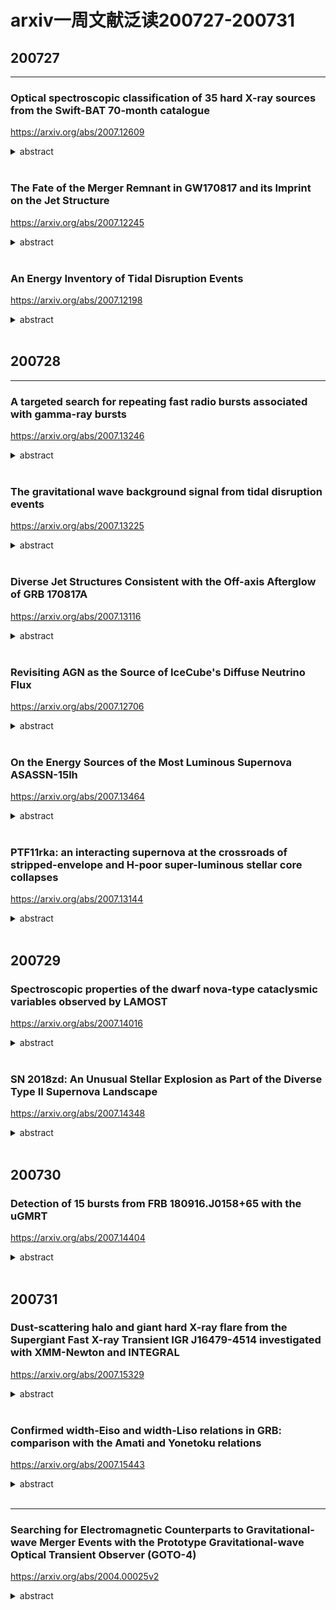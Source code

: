 # arxiv一周文献泛读200727-200731

## 200727

---

### Optical spectroscopic classification of 35 hard X-ray sources from the Swift-BAT 70-month catalogue

https://arxiv.org/abs/2007.12609

<details>
<summary>abstract</summary>

Authors: E. J. Marchesini, N. Masetti, E. Palazzi, et al.
Comments: Last draft version before referee's approval. Closest to the final published article

The nature of a substantial percentage (about one fifth) of hard X-ray sources discovered with the BAT instrument onboard the Neil Gehrels Swift Observatory (hereafter Swift) is unknown because of the lack of an identified longer-wavelength counterpart. Without such follow-up, an X-ray catalogue is of limited astrophysical value: we therefore embarked, since 2009, on a long-term project to uncover the optical properties of sources identified by Swift by using a large suite of ground-based telescopes and instruments. 

In this work, we continue our programme of characterization of unidentified or poorly studied hard X-ray sources by presenting the results of an optical spectroscopic campaign aimed at pinpointing and classifying the optical counterparts of 35 hard X-ray sources taken from the 70-month BAT catalogue. This sample was selected out of the available information about the chosenobjects: either they are completely unidentified sources,or their association with a longer-wavelength counterpart is still ambiguous. 

With the use of optical spectra taken at six different telescopes we were able to identify the main spectral characteristics (continuum type, redshift, and emission or absorption lines) of the observed objects, and determined their nature. 

We identify and characterize a total of 41 optical candidate counterparts corresponding to 35 hard X-ray sources given that, because of positional uncertainties, multiple lower energy counterparts can sometimes be associated with higher energy detections. We discuss which ones are the actual (or at least most likely) counterparts based on our observational results.

In particular, 31 sources in our sample are active galactic nuclei: 16 are classified as Type 1 (with broad and narrow emission lines) and 13 are classified as Type 2 (with narrow emission lines only); two more are BL Lac-type objects. We also identify one LINER, one starburst, and 3 elliptical galaxies. The remaining 5 objects are galactic sources: we identify 4 of them as cataclysmic variables, whereas one is a low mass X-ray binary.

- 本文使用一批地面望远镜设备，尝试对Swift/BAT 70个月的目录中的35个未经良好证认的硬X射线源进行候选体证认，并从可见光光谱分析角度进行分类。
- 文章为这35个源找出了41个光学候选体，其中：
  - 31个候选体是活动星系核，其中16个为1型（兼有宽线和窄线），13个为2型（仅有窄线），另外2个为蝎虎座BL型天体（BL Lacertae objects）。
  - 1个LINER（Low ionization Nuclear Emission Region，低电离星系核发射区域），1个星暴星系，3个椭圆星系。
  - 剩下5个是系内目标，其中4个是激变变星（cataclysmic variables，一个白矮星加一个被吸积的伴星组成的双星系统），另1个是低质量X射线双星。

![tab2a](./2007.12609_tab2a.png)

![tab2b](./2007.12609_tab2b.png)

</details>

<br />

### The Fate of the Merger Remnant in GW170817 and its Imprint on the Jet Structure

https://arxiv.org/abs/2007.12245

<details>
<summary>abstract</summary>

Authos: Ariadna Murguia-Berthier, Enrico Ramirez-Ruiz, Fabio De Colle, Agnieszka Janiuk, Stephan Rosswog, William H. Lee
Comments: 5 figures, 7 pages, submitted to ApJL

The first neutron star binary merger detected in gravitational waves, GW170817 and the subsequent detection of its emission across the electromagnetic spectrum showed that these systems are viable progenitors of short γ-ray bursts (sGRB). The afterglow signal of GW170817 has been found to be consistent with a structured GRB jet seen off-axis, requiring significant amounts of relativistic material at large angles. This trait can be attributed to the interaction of the relativistic jet with the external wind medium. <font color=red>Here we perform numerical simulations of relativistic jets interacting with realistic wind environments in order to explore how the properties of the wind and central engine affect the structure of successful jets.</font> We find that the angular energy distribution of the jet depends primarily on the ratio between the lifetime of the jet and the time it takes the merger remnant to collapse. We make use of these simulations to constrain the time it took for the merger remnant in GW170817 to collapse into a black hole based on the angular structure of the jet as inferred from afterglow observations. We conclude that the lifetime of the merger remnant in GW170817 was ≈0.8−0.9s, which, after collapse, triggered the formation of the jet. 

- GW170817成协的短暴的余辉反映了其喷流具有结构性，这可能是相对论喷流与外部星风介质相互作用的结果。
- 本文对这种相互作用进行了数值模拟，探究星风的性质和中心引擎对成功喷流的结构会产生怎样的影响。结果发现喷流的能量角分布主要决定于喷流的存在时间与并合残骸塌缩时间的比值。
- 利用以上结果，跟据观测得到的喷流能量角分布，即可得出GW170817中的并合残骸的存活时间（塌缩至黑洞所经历的时间）为0.8-0.9秒。

![fig1](./2007.12245_fig1.png)

![fig2](./2007.12245_fig2.png)

![fig3](./2007.12245_fig3.png)

</details>

<br />

### An Energy Inventory of Tidal Disruption Events

https://arxiv.org/abs/2007.12198

<details>
<summary>abstract</summary>

Authors: Brenna Mockler, Enrico Ramirez-Ruiz
Comments: submitted to ApJL. 13 pages, 4 figures, 1 table

Tidal disruption events (TDEs) offer a unique opportunity to study a single super-massive black hole (SMBH) under feeding conditions that change over timescales of days or months. However, the primary mechanism for generating luminosity during the flares remains debated. Despite the increasing number of observed TDEs, it is unclear whether most of the energy in the initial flare comes from accretion near the gravitational radius or from circularizing debris at larger distances from the SMBH. The energy dissipation efficiency increases with decreasing radii, therefore by measuring the total energy emitted and estimating the efficiency we can derive clues about the nature of the emission mechanism. <font color=red>Here we calculate the integrated energy, emission timescales, and average efficiencies for the TDEs using the Modular Open Source Fitter for Transients (MOSFiT).</font> Our calculations of the total energy generally yield higher values than previous estimates. This is predominantly because, if the luminosity follows the mass fallback rate, TDEs release a significant fraction of their energy long after their light curve peaks. We use MOSFiT to calculate the conversion efficiency from mass to radiated energy, and find that for many of the events it is similar to efficiencies inferred for active galactic nuclei. There are, however, large systematic uncertainties in the measured efficiency due to model degeneracies between the efficiency and the mass of the disrupted star, and these must be reduced before we can definitively resolve the emission mechanism of individual TDEs. 

- 目前我们还不清楚TDE的耀发中的主要辐射机制，不清楚在最初耀发中的能量的主要来源（来自引力半径附近的吸积区域或远一些的环绕碎片circularizing debris）。在TDE吸积区域中，半径越小，能量耗散效率（energy dissipation efficiency）越高，所以测量TDE辐射的总能量并估算其（辐射）效率可以给我们提供有关辐射机制的线索。

- 本文使用MOSFiT来计算TDE事件的总能量（integrated energy），辐射时标和平均辐射效率。
- 本文计算给出的能量要普遍高于以往的估计，主要原因在于，如果TDE光度是随质量回落率（mass fallback rate）变化，则在光变曲线的峰值过后，TDE仍会继续辐射大量能量。
- 计算给出的多数TDE事件的能量转换效率与活动星系核的效率类似。不过文章指出效率的测量存在较大的系统误差（由于模型存在辐射效率和被瓦解的星体质量间的简并），有必要减少这样的简并才能够更准确地解决单个事件的能量机制问题。

![tab1](./2007.12198_tab1.png)

![tab1note](./2007.12198_tab1note.png)

![fig4](./2007.12198_fig4.png)

![fig4note](./2007.12198_fig4note.png)

![fig1](./2007.12198_fig1.png)

</details>

<br />

## 200728

---

### A targeted search for repeating fast radio bursts associated with gamma-ray bursts

https://arxiv.org/abs/2007.13246

<details>
<summary>abstract</summary>

Authors: Nipuni T. Palliyaguru, Devansh Agarwal, Golnoosh Golpayegani et al.
Comments: 7 pages, 4 figures, submitted to MNRAS

The origin of fast radio bursts (FRBs) still remains a mystery, even with the increased number of discoveries in the last three years. Growing evidence suggests that some FRBs may originate from magnetars. Large, single-dish telescopes such as Arecibo Observatory (AO) and Green Bank Telescope (GBT) have the sensitivity to detect FRB~121102-like bursts at gigaparsec distances. Here we present searches using AO and GBT that aimed to find potential radio bursts at 11 sites of past γ--ray bursts that show evidence for the birth of a magnetar. We also performed a search towards GW170817, which has a merger remnant whose nature remains uncertain. We place 10σ fluence upper limits of ≈0.036 Jy ms at 1.4 GHz and ≈0.063 Jy ms at 4.5 GHz for AO data and fluence upper limits of ≈0.085 Jy ms at 1.4 GHz and ≈0.098 Jy ms at 1.9 GHz for GBT data, for a maximum pulse width of ≈42 ms. The AO observations had sufficient sensitivity to detect any FRB of similar luminosity to the one recently detected from the Galactic magnetar SGR 1935+2154. Assuming a Schechter function for the luminosity function of FRBs, we find that our non-detections favor a steep power--law index (α≲−1.0) and a large cut--off luminosity ($L_0$≳ $10^{42} erg/s$). 

- 作者尝试使用两个大的单盘（single-dish）射电望远镜Arecibo Observatory (AO,300m)和Green Bank Telescope (GBT,100m)在11个疑似产生了磁星的过往GRB的发生地，以及GW170817的区域进行潜在射电爆的搜寻（如何搜寻？？）。这两个望远镜足可在Gpc的距离探测到类FRB121102的爆。

![tab1](./2007.13246_tab1.png)

![tab2](./2007.13246_tab2.png)

- 观测
  - AO的观测在2017 December 12:50 UTC 和 2018 December 19:55 UTC之间进行，每次（epoch）对一个目标观测0.6个小时，所有11个目标一共耗时114个小时，每个目标在每个频率上耗时1小时到21小时不等。观测数据由PUPPI（AO的一个后端，backend）记录，中心频率分别为1380MHz和4.5GHz，频宽约为600MHz。
  - GBT的观测在2017November 02:41 UTC 和 2018, July 31:02 UTC之间的10个时间段（epoch）上进行。每次在每个频率上对GW 170817观测1个小时。在开始的两个时间段，观测频率为1.4和1.9GHz（因为在早期，低频滤的射电辐射可能会被GRB后的ejecta吸收掉），之后只有1.4GHz的观测。观测数据由GUPPI记录。
  - 每次观测前都会先观测一个已知的脉冲星来检查仪器状态。

![fig1](./2007.13246_fig1.png)

![tab3](./2007.13246_tab3.png)

- 数据分析
  - 使用pipeline HEIMDALL处理数据，并从中搜寻宽度为40.96 $\mu s$ - 41.93 ms的脉冲，在S/N > 6 的水平上一共找出17672个候选体。
  - 使用卷积神经网络 FETCH 对这些候选体进行判断，分出 radio frequency interference (RFI) 和 潜在FRB候选体。设定判断阈值后，FETCH给出425个可能的FRB候选体，再经人工检查，最终找出68个单峰的候选体，不过这些信号都来自上面所说用来测试仪器状态的已知脉冲星，而其他的则是由附近的机场雷达发出的假脉冲。

- Detectability of a repeating FRB
  - 通过信噪比公式计算，分别对每个仪器在不同频段与S/N=10对应的通量上限（最低可观测流量）:
    - AO:  1.4GHz upper limit ≈ 0.036 Jy ms ; 4.5 GHz upper limit ≈ 0.063 Jy ms
    - GBT: 1.4GHz upper limit ≈ 0.085 Jy ms ; 1.9 GHz upper limit ≈ 0.098 Jy ms

  ![eq3](./2007.13246_eq3.png)

  - 把FRB 121102的一系列爆发放到各个GRB的位置上，可以算出每次爆对应的预期观测流量，这些预期流量就可以与上面给出的上限进行比较，如

  ![fig3](./2007.13246_fig3.png)

  - 如果磁星能够发出类似FRB121102的爆发，Arecibo应该有能力在4.8Gpc的距离上探测到~$9 \times 10^{42} erg/s$的明亮爆发。

- 如果FRB的光度函数为Schechter function，则以上结果支持函数中应有一个较陡的幂律指数（α≲−1.0）以及一个较大的截断光度($L_0$≳ $10^{42} erg/s$)。

![eq4](./2007.13246_eq4.png)

</details>

<br />

### The gravitational wave background signal from tidal disruption events

https://arxiv.org/abs/2007.13225

<details>
<summary>abstract</summary>

Authors: Martina Toscani (1), Elena M. Rossi (2), Giuseppe Lodato (1) ((1) Dipartimento di Fisica, Università Degli Studi di Milano, Via Celoria, 16, Milano, 20133, Italy, (2) Leiden Observatory, Leiden University, PO Box 9513, 2300 RA, Leiden, the Netherlands)
Comments: Accepted for Publications in MNRAS. 11 pages, 5 figures

In this paper we derive the gravitational wave stochastic background from tidal disruption events (TDEs). We focus on both the signal emitted by main sequence stars disrupted by super-massive black holes (SMBHs) in galaxy nuclei, and on that from disruptions of white dwarfs by intermediate mass black holes (IMBHs) located in globular clusters. We show that the characteristic strain $h_c$'s dependence on frequency is shaped by the pericenter distribution of events within the tidal radius, and under standard assumptions $h_c∝f^{−1/2}$. This is because the TDE signal is a burst of gravitational waves at the orbital frequency of the closest approach. In addition, we compare the background characteristic strains with the sensitivity curves of the upcoming generation of space-based gravitational wave interferometers: the Laser Interferometer Space Antenna (LISA), TianQin, ALIA, the DECI-hertz inteferometer Gravitational wave Observatory (DECIGO) and the Big Bang Observer (BBO). We find that the background produced by main sequence stars might be just detected by BBO in its lowest frequency coverage, but it is too weak for all the other instruments. On the other hand, the background signal from TDEs with white dwarfs will be within reach of ALIA, and especially of DECIGO and BBO, while it is below the LISA and TianQin sensitive curves. This background signal detection will not only provide evidence for the existence of IMBHs up to redshift z∼3, but it will also inform us on the number of globular clusters per galaxy and on the occupation fraction of IMBHs in these environments. 

- 本文计算了两种TDE事件——星系核中SMBH瓦解主序星、球状星团中IMBH瓦解白矮星——中的被瓦解天体发出的引力波背景信号，并估计下一代天基引力波探测器——the Laser Interferometer Space Antenna (LISA), TianQin, ALIA, the DECI-hertz inteferometer Gravitational wave Observatory (DECIGO) and the Big Bang Observer (BBO)——是否能探测到这些信号。结果发现，对于前一种TDE的引力波信号，只有BBO能够在其最低频率探测到，而对于后一种，ALLA、DECIGO和BBO都可以探测到。
- 这样的探测工作可以为我们提供远距离（z~3）IMBH存在的证据，以及提供关于星系中球状星团的数量，IMBH在球状星团中所占比例等信息。

![fig2](./2007.13225_fig2.png)

</details>

<br />

### Diverse Jet Structures Consistent with the Off-axis Afterglow of GRB 170817A

https://arxiv.org/abs/2007.13116

<details>
<summary>abstract</summary>

Authors: Kazuya Takahashi, Kunihito Ioka
Comments: 11 pages, 5 figures, 2 tables, submitted to MNRAS

The jet structure of short gamma-ray bursts (GRBs) has been controversial after the detection of GRB 170817A as the electromagnetic counterparts to the gravitational wave event GW170817. Different authors use different jet structures for calculating the afterglow light curves. We formulated a method to inversely reconstruct the jet structure uniquely from a given off-axis GRB afterglow, without assuming any functional form of the structure. By systematically applying our inversion method, we find that more diverse jet structures are consistent with the observed afterglow of GRB 170817A within errors: such as hollow-cone, spindle, Gaussian, and power-law jet structures. In addition, the total energy of the reconstructed jet is arbitrary, proportional to the ambient density n0, with keeping the same jet shape if the parameters satisfy the degeneracy combination $n_0 ε_B^{(p+1)/(p+5)} ε_e^{4(p−1)/(p+5)}=const.$. Observational accuracy less than ∼6 per cent is necessary to distinguish the different shapes, while the degeneracy of the energy scaling would be broken by observing the spectral breaks. Future events in denser environment with brighter afterglows and observable spectral breaks are ideal for our inversion method to pin down the jet structure, providing the key to the jet formation and propagation. 

- 短暴GRB 170817A的结构性喷流一直以来讨论颇多。本文使用一种逆向构建喷流结构的方法，即通过给定的偏轴GRB余辉的光变曲线，不加任何函数形式的限制，反推喷流结构的方法，试图确定GRB 170817A的喷流结构，但发现多种喷流结构都在一定误差允许范围内与GRB 170817A的观测符合，如hollow-cone, spindle, Gaussian, and power-law jet structures。

</details>

<br />

### Revisiting AGN as the Source of IceCube's Diffuse Neutrino Flux

https://arxiv.org/abs/2007.12706

<details>
<summary>abstract</summary>

Authors: Daniel Smith, Dan Hooper, Abby Vieregg
Comments: 14 pages, 7 figures, to be submitted to JCAP

The origin of the astrophysical neutrino flux reported by the IceCube Collaboration remains an open question. In this study, we use three years of publicly available IceCube data to search for evidence of neutrino emission from the blazars and non-blazar Active Galactic Nuclei (AGN) contained the Fermi 4LAC catalog. We find no evidence that these sources produce high-energy neutrinos, and conclude that blazars can produce no more than 15% of IceCube's observed flux. The constraint we derive on the contribution from non-blazar AGN, which are less luminous and more numerous than blazars, is significantly less restrictive, and it remains possible that this class of sources could produce the entirety of the diffuse neutrino flux observed by IceCube. We anticipate that it will become possible to definitively test such scenarios as IceCube accumulates and releases more data, and as gamma-ray catalogs of AGN become increasingly complete. We also comment on starburst and other starforming galaxies, and conclude that these sources could contribute substantially to the signal observed by IceCube, in particular at the lowest detected energies. 

- 本文使用IceCube三年的数据来寻找blazars（ 2860 sources in the Fermi 4LAC catalog）和non-blazar AGN（65个，63个包含在4LAC 中）作为中微子源的证据。
- 作者没有发现证据表明这些源产生了高能中微子，并给出blazar来源的中微子不超过IceCube观测的15%的结论。
- 至于非blazar的AGN的贡献，作者不能给出严格的限制，并称这类源仍有可能是IceCube探测到的全部diffuse neutrino flux的来源。
- 另外作者也提到星暴星系和其它starforming星系也能大量贡献观测到的中微子信号。

</details>

<br />

### On the Energy Sources of the Most Luminous Supernova ASASSN-15lh

https://arxiv.org/abs/2007.13464

<details>
<summary>abstract</summary>

Authors: Long Li, Zi-Gao Dai, Shan-Qin Wang, and Shu-Qing Zhong


In this paper, we investigate the energy-source models for the most luminous supernova ASASSN-15lh. We revisit the ejecta-circumstellar medium (CSM) interaction (CSI) model and the CSI plus magnetar spin-down with full gamma-ray/X-ray trapping which were adopted by Chatzopoulos et al.(2016) and find that the two models cannot fit the bolometric LC of ASASSN-15lh. Therefore, we consider a CSI plus magnetar model with the gamma-rays/X-rays leakage effect to eliminate the late-time excess of the theoretical LC. We find that this revised model can reproduce the bolometric LC of ASASSN-15lh. Moreover, we construct a new hybrid model (i.e., the CSI plus fallback model), and find that it can also reproduce the bolometric LC of ASASSN-15lh. Assuming that the conversion efficiency (η) of fallback accretion to the outflow is typically ∼ $10^{−3}$ , we derive that the total mass accreted is ∼ 3.9 $M_ ⊙$ . The inferred CSM mass in the two models is rather large, indicating that the progenitor could have experienced an eruption of hydrogen-poor materials followed by an energetic core-collapse explosion leaving behind a magnetar or a black hole.

- 目前学界存在多种模型解释超亮超新星的能源机制问题，如pair instability SN，磁星自旋减慢，喷射物与星周介质相互作用，回落吸积等模型。本文讨论了超新星ASASSN-15lh——最明亮的超新星（峰值热光度为$(2.2 \pm 0.2) \times 10^{45} erg/s$）——的能量来源模型。
- 文章首先回顾了Chatzopoulos et al.(2016)采用的两种模型：ejecta-circumstellar medium interaction  (CSI)模型和CSI加上伴随 full gamma-ray/X-ray trapping的磁星自旋减慢模型，发现这两种模型均不能拟合ASASSN-15lh的bolometric光变曲线。
- 故作者考虑了CSI加上伴随gamma-rays/X-rays leakage effect的磁星模型以消除理论光变曲线在晚期的超出，修改后的模型可以重现bolometric光变曲线。另外作者还考虑了CSI加回落吸积的组合模型，在一定条件下也能重现光变曲线，此情况下假设回落吸积物质到外流的转化效率为典型的~$10^{-3}$，则总吸积质量约为3.9$M_ ⊙$。
- 两种模型导出的CSM质量都比较大（SN ejecta + CSM: ~61 $M_⊙$, ~ 47 $M_⊙$），表明前身星可能是经历了一次少氢物质的爆发，随后是一次高能的核塌缩爆炸，留下一个磁星或是黑洞。

![fig2](./2007_13464_fig2.png)

![fig4](./2007_13464_fig4.png)

</details>

<br />

### PTF11rka: an interacting supernova at the crossroads of stripped-envelope and H-poor super-luminous stellar core collapses

https://arxiv.org/abs/2007.13144

<details>
<summary>abstract</summary>
Authors: Elena Pian , Paolo A. Mazzali , Takashi J. Moriya et al.
Comments:  18 page, 9 figures, MNRAS, in press

The hydrogen-poor supernova PTF11rka (z = 0.0744), reported by the Palomar Transient Factory, was observed with various telescopes starting a few days after the estimated explosion time of 2011 Dec. 5 UT and up to 432 rest-frame days thereafter. The rising part of the light curve was monitored only in the $R_{PTF}$ filter band, and maximum in this band was reached ~30 rest-frame days after the estimated explosion time. The light curve and spectra of PTF11rka are consistent with the core-collapse explosion of a ~10  $M_⊙$ carbon-oxygen core evolved from a progenitor of main-sequence mass 25--40  $M_⊙$, that liberated a kinetic energy ($E_K$) ~ $4 \times 10^{51} erg$, expelled ~8  $M_⊙$ of ejecta ($M_{ej}$), and synthesised ~0.5  $M_⊙$ of 56Ni. The photospheric spectra of PTF11rka are characterised by narrow absorption lines that point to suppression of the highest ejecta velocities >~15,000 km/s. This would be expected if the ejecta impacted a dense, clumpy circumstellar medium. This in turn caused them to lose a fraction of their energy (~$5 \times 10^{50} erg$), less than 2% of which was converted into radiation that sustained the light curve before maximum brightness. This is reminiscent of the superluminous SN 2007bi, the light-curve shape and spectra of which are very similar to those of PTF11rka, although the latter is a factor of 10 less luminous and evolves faster in time. PTF11rka is in fact more similar to gamma-ray burst supernovae (GRB-SNe) in luminosity, although it has a lower energy and a lower $E_K/M_{ej}$ ratio.

- 尽管stripped-envelope和更大质量的H-poor超亮超新星在观测上有所不同，但这两类事件间仍存在一些联系，包括内秉性质，CSM起的作用，以及超亮超新星和最高能（the most energetic）的H-poor超新星都有可能是磁星旋转驱动的。通过广域巡天项目（large area sky survey）对超新星的系统准确的调查和研究，会发现一些具有中间性质的目标，把看上去不相关的两类超新星联系起来（This systematic approach makes unbiased detections possible and brings to evidence objects with intermediate properties that bridgeseemingly separate groups）。一个关键的例子就是H- 和 He-poor的Ic型 SN PTF11rka 。PTF11rka的光变曲线形状和光球阶段的光谱均与超亮的pair-instability（正负电子对的产生导致热核爆发）超新星，SN 2007bi相似，使得PTF11rka成为联系stripped-envelope SNe（窄线和宽线的Ic SNe）与H-poor SLSNe的一个值得监测的目标。
- 作者对少氢超新星 PTF11rka (z=0.074)的观测数据，包括光变曲线和光谱，进行了讨论分析。
- 测光开始于爆后数天（估计爆发时间为2011年12月5日UT），并一直持续，最后一次观测在开始观测的432天后。PTF11rka光变的上升阶段仅有$R_{PTF}$波段（P48）的数据，该波段下大概在爆后30天左右达到峰值。之后P60也参与进来，提供了gri波段的数据。在最后的fully nebular phase，即430天左右，由VLT提供了BVRI的数据。文中提到g波段的峰值至少发生在r波段，i波段的峰值的15天前，表明这个SN的光变有很强的色差行为。根据这些数据，作者构造了pseudebolometric光变曲线（注意在最大亮度达到前只有$R_{PTF}$波段的数据，因此只能基于一定假设构造早期的pseudobolometric光变曲线，导致其的峰值有很大的不确定性。SN 2007bi的情况也类似）。

![fig1](./2007.13144_fig1.png)
![fig1note](./2007.13144_fig1note.png)

![fig2](./2007.13144_fig2.png)

![fig2note](./2007.13144_fig2note.png)

- 测光期间一共进行了6次测谱。

![tab2](./2007.13144_tab2.png)

- PTF11rka在20天时的光谱与SN 2007bi在峰值后50天（爆发后120天）时的光谱非常相似，表明前者演化较快，其光球速度应该也与SN 2007bi50天时测量的结果，~12000 km/s接近。

![fig3](./2007.13144_fig3.png)

![fig3note](./2007.13144_fig3note.png)

- PTF11rka 和 SN 2007bi的星云阶段光谱存在一些不同，比较显著的一点就是很弱的铁线表明前者较后者只合成了少量的56Ni，这一点从光变曲线独立得出。

![fig4](./2007.13144_fig4.png)

![fig4note](./2007.13144_fig4note.png)

- 在模型拟合环节，作者使用最早的20天的光谱来确定爆发外层（outer layer）的参数（如velocity cut, $E_K$）,用光变曲线估计喷射物质量$M_{ej}$,以及用光变曲线（由光谱数据拟合的光变曲线）和晚期光谱估计56Ni的合成质量。
  - 采用与Moriya et al 2010用来拟合SN 2007bi的模型一样的喷射物密度结构，PTF11rka给出 $E_K$ ~ $4 \times 10^{51} erg$，$M_{ej} \sim8  M_⊙$，这样$E_K/M_{ej} \approx 0.5$ 就相对较低。SN 2007bi的相关量为56Ni ~ $6 M_⊙$，$M_{ej} \sim 40 M_⊙$，$E_K \sim 3.6 \times 10^{52}$，$E_K/M_{ej} \approx 1$ ，ejecta velocity cut $\sim 13000 - 16000 km/s$（Moriya T. J., Mazzali P. A., & Tanaka M. 2019b）。
  - 通过拟合20天的光谱， 作者将喷射物的分布在15000 km/s处截断，并给出$M_{ej} \approx 7.9 M_⊙$， $E_k \approx 3.5 \times 10^{51} erg$。
  - 这样就给出，质量约为0.1$M_⊙$的部分喷射物“撞进”了一个密度较大，比较厚重的星周介质中，损失了~$5 \times 10^{50} erg$的能量，根据光变曲线的拟合，其中有大概2%的能量被辐射出来。
  - 另外根据光变曲线的拟合，估计56Ni的产量为0.5$M_⊙$是必要的,以此匹配接近峰值时的光度 ~ $10^{43} erg/s$。这个估计比用晚期星云阶段光谱估计（~0.4 $M_⊙$）的大,可能是因为部分56Ni由于速度大于星云速度（4000 kms），从而没有在晚期星云光谱作出贡献。

![fig9](./2007.13144_fig9.png)

- 总结
  - 首先，PTF11rka的光谱和大部分的光变曲线在很大程度上都可以在传统框架下去解释，即超新星喷发出大质量的恒星核，且56Ni的放射性衰变支持着观测的光度（SN ejects a massive stellar core and the luminosity is supported by the radioactive decay of 56Ni）。所需要的56Ni的质量相当大~0.4-0.5$M_⊙$，与GRB-SNe相当。另外，喷射物质量的估计值，$M_{ej} \sim 8 \pm 2 M_⊙$也是在stripped-envelope 核塌缩SNe 的$M_{ej}$分布中处于较高的一部分。根据$M_{ej}$，可推断出CO核心的质量在$8 - 13 M_⊙$之间，前身主序星为$25 - 40 M_⊙$之间。具体取决于残骸是低质量中子星还是黑洞。其动能$E_K$ ~ $4 \times 10^{51} erg$ 虽然高但并不极端，更像是没有伴随GRB的明亮的 stripped-envelope SNe。
  - 然而，PTF11rka的早期光谱与SLSN 2007bi的相似。最近的一些工作表明其爆发的CO核心质量为~40$M_⊙$（前身星可能有60 - 80$M_⊙$）。尽管质量很大，SN 2007bi的爆发也没有特别高能（ $E_K \approx 4 \times 10^{52} erg, E_K / M_{ej} \approx 1$）。其光谱的拟合情况表明2007bi和PTF11rka一样，喷射物也是与CSM撞击而被减速。
  - PTF11rka的峰值光度与H-poor SNe的峰值光度的对比表明，前者光度大约比SLSNe低一个量级，且正好处在Ib/c型超新星的范围，而在宽线Ic型超新星中处于较低光度水平。特别的，56Ni的质量非常接近于SN 1998bw，且其宽光变曲线的形状和峰值光度也与“spectroscopically normal” Type Ic SN 2011bm相似。
  - 从光谱的角度来看，尽管PTF11rka在早期与SLSN 2007bi相似，但其后期光谱（爆发后的157和432天）则有H-poor的普通SNe，宽线SNe和SLSNe的影子。（Its late-time spectra are reminiscent of those of H-poor normal SNe,broad-lined SNe, and SLSNe ）
  - 以上这些性质使得PTF11rka将普通超新星，energetic stripped-envelope超新星（包括GRB-SNe）以及H-poor 超亮超新星联系起来（gap-bridging）。另外，作者提到PTF11rka和SLSN 2007bi之间的相似表明56Ni以及CSM的相互作用在H-poor SLSNe的研究中的作用不能忽略。




</details>

<br />

## 200729

### Spectroscopic properties of the dwarf nova-type cataclysmic variables observed by LAMOST

https://arxiv.org/abs/2007.14016

<details>
<summary>abstract</summary>

Authors: Han Zhongtao, Boonrucksar Soonthornthum, Qian Shengbang, et al.
Comments: 29 pages, 11 figures

Spectra of 76 known dwarf novae from the LAMOST survey were presented. Most of the objects were observed in quiescence, and about 16 systems have typical outburst spectra. 36 of these systems were observed by SDSS, and most of their spectra are similar to the SDSS spectra. 2 objects, V367 Peg and V537 Peg, are the first to observe their spectra. The spectrum of V367 Peg shows a contribution from a M-type donor and its spectral type could be estimated as M3-5 by combining its orbital period. The signature of white dwarf spectrum can be seen clearly in four low-accretion-rate WZ Sge stars. Other special spectral features worthy of further observations are also noted and discussed. We present a LAMOST spectral atlas of outbursting dwarf novae. 6 objects have the first outburst spectra, and the others were also compared with the published outburst spectra. We argue that these data will be useful for further investigation of the accretion disc properties. The HeII λ4686 emission line can be found in the outburst spectra of seven dwarf novae. These objects are excellent candidates for probing the spiral asymmetries of accretion disc. 

- 作者使用LAMOST对76个已知的矮新星拍摄了131张光谱，讨论了它们的光谱性质。
- 大部分光谱是在矮新星的沉默阶段的光谱（光学薄，主要呈现较强的Balmer线和中性氦系列线叠加在较平坦的连续谱上），而有16个系统的光谱是比较典型的爆发时期的光谱（变为光学厚，吸收线变为主要特征，且由于吸积盘温度高，连续谱偏蓝）。

![fig6](./2007.14016_fig6.png)
![fig6note](./2007.14016_fig6note.png)

![fig7](./2007.14016_fig7.png)
![fig7note](./2007.14016_fig7note.png)

![fig8](./2007.14016_fig8.png)

- V367 Peg  V537 Peg这两个目标是首次被拍光谱，其中V367 Peg的光谱显示出了伴星（donor）的M型光谱。
- 另外，在4个低吸积率的系统（WZ Sge stars, EG Cnc, EZLyn, PQ And and V355 UMa）的光谱中显漏出白矮星的光谱（通常由比较陡的“蓝色”连续谱加上围绕Blamer线的较宽的吸收"翼""  -> often reveal a steep blue continuum plus broad absorption wings around the Balmer emissions）

![PQ_And](./2007.14016_PQ_And.png)

![V355_UMa](./2007.14016_V355_UMa.png)

- 最后提到outburst时期的光谱可用来研究吸积盘的性质。

</details>

<br />

### SN 2018zd: An Unusual Stellar Explosion as Part of the Diverse Type II Supernova Landscape

https://arxiv.org/abs/2007.14348

<details>
<summary>abstract</summary>

Authors: Jujia Zhang, Xiaofeng Wang, Jozsef Vinko et al.
Comments: Accepted for publication in MNRAS, 20 pages, 11 figures.

We present extensive observations of SN 2018zd covering the first ~450 d after the explosion. This SN shows a possible shock-breakout signal ~3.6 hr after the explosion in the unfiltered light curve, and prominent flash-ionisation spectral features within the first week. The unusual photospheric temperature rise (rapidly from ~12,000 K to above 18,000 K) within the earliest few days suggests that the ejecta were continuously heated. Both the significant temperature rise and the flash spectral features can be explained with the interaction of the SN ejecta with the massive stellar wind ($0.18^{+0.05}_{−0.10}M_⊙$), which accounts for the luminous peak ($L_{max}=[1.36±0.63] \times 10^{43} erg/s$) of SN 2018zd. The luminous peak and low expansion velocity ($v≈3300 km/s$) make SN 2018zd to be like a member of the LLEV (luminous SNe II with low expansion velocities) events originated due to circumstellar interaction. The relatively fast post-peak decline allows a classification of SN 2018zd as a transition event morphologically linking SNe IIP and SNe IIL. In the radioactive-decay phase, SN 2018zd experienced a significant flux drop and behaved more like a low-luminosity SN IIP both spectroscopically and photometrically. This contrast indicates that circumstellar interaction plays a vital role in modifying the observed light curves of SNe II. Comparing nebular-phase spectra with model predictions suggests that SN 2018zd arose from a star of ~12 $M_⊙$. Given the relatively small amount of 56Ni (0.013 − 0.035 $M_⊙$), the massive stellar wind, and the faint X-ray radiation, the progenitor of SN 2018zd could be a massive asymptotic giant branch star which collapsed owing to electron capture. 

- 本文发表了对SN 2018zd的前450天的观测情况。
- SN 2018zd于UT 2018.03.02被报道，随后日本的Takamizawa station的观测给出无滤光波段星等17.8mag。其光谱最早由云南丽江天文台在发现后三小时拍摄。随后的光谱由于具有较窄的谱线被证认为一个IIn型超新星。
- 这个超新星的unfiltered光变曲线在约3.6小时出现了一个可能的shock-breakout（当激波传播到星体表面时会产生明亮的耀发，持续时标通常小于1小时。Garnavich et al. 2016）信号，并在第一周出现了明显的flash-ionisation光谱特征（如氢, N v λλ4334, 4641, He ii λ4686, He ii λ4860, C iv λλ5801, 5812, 以及 C iv λ7110的窄发射线。这些发射线由周围经X射线电离的星风物质发出 ）。

![fig4](./2007.14348_fig4.png)

![fig8](./2007.14348_fig8a&b.png)

![fig8](./2007.14348_fig8c.png)

![fig8](./2007.14348_fig8note.png)


- 其光球层温度在最初的几天里迅速从约12000K 升至约18000K，显示喷射物被不间断持续地加热。
- 显著的温度上升和flash-ionisation光谱特征都可以用SN 喷射物与大质量星风（$0.18 ^{+0.05}_{-0.10}M_⊙$）相互作用来解释，这也同样能解释其较亮的峰值光度$L_{max}=[1.36±0.63] \times 10^{43} erg/s$。较亮的峰值光度和较低的扩散速度（expansion velocity ~$v≈3300 km/s$ ）显示SN 2018zd像是LLEV（luminous SNe II with low expansion velocities; 起源于星周相互作用circumstellar interaction）事件中的一员。
- 根据其相对较快的峰值后衰减，也可以从形态上把它分类为一个连接IIP（Plateau，最常见）型和IIL（Linear）型超新星的过渡性事件。

![fig5](./2007.14348_fig5.png)

![fig5](./2007.14348_fig5note.png)

![fig10](./2007.14348_fig10.png)


- 在radioactively decay的阶段，它出现了显著的流量下降，并且在测光和测谱上均与低光度IIP型SN更类似（如SN 2018zd 68天的光谱与 SN 1999em 43天的光谱相似）。
- 将星云阶段的光谱与模型预测进行比较，说明SN 2018zd前身星质量约为12$M_⊙$。考虑到56Ni的量相对较少（0.013 − 0.035 $M_⊙$），以及较大质量的星风和较弱的X射线辐射，SN 2018zd的前生星可能是一个因为电子俘获而塌缩的massive asymptotic giant branch star.

</details>

<br />

## 200730

### Detection of 15 bursts from FRB 180916.J0158+65 with the uGMRT

https://arxiv.org/abs/2007.14404

<details>
<summary>abstract</summary>

Authors: Visweshwar Ram Marthi, Tasha Gautam, Dongzi Li et al.
Comments:  5 pages, 4 figures, submitted to MNRAS Letters

We report the findings of a uGMRT observing campaign on FRB 180916.J0158+65, discovered recently to show a 16.35-day periodicity of its active cycle. We observed the source at 550-750 MHz for ∼2 hours each during three successive cycles at the peak of its expected active period. We find 0, 12, and 3 bursts respectively, implying a highly variable bursting rate even within the active phase. We consistently detect faint bursts with spectral energies only an order of magnitude higher than the Galactic burst source SGR~1935+2154. The times of arrival of the detected bursts rule out many possible aliased solutions, strengthening the findings of the 16.35-day periodicity. A short-timescale periodicity search returned no highly significant candidates. Two of the beamformer-detected bursts were bright enough to be clearly detected in the imaging data, achieving sub-arcsecond localization, and proving as a proof-of-concept for FRB imaging with the GMRT. We provide a 3σ upper limit of the persistent radio flux density at 650 MHz of 66 μJy which, combined with the EVN and VLA limits at 1.6~GHz, further constrains any potential radio counterpart. These results demonstrate the power of uGMRT for targeted observations to detect and localize known repeating FRBs. 

-  本文报道了作者使用uGMRT对周期为16.35天（活跃期集中在5天的窗口内，CHIME/FRB Collaboration et al., 2020, Nature, 582, 351）重复快速射电爆FRB 180916.J0158+65的观测情况。
-  观测分别在预期活跃阶段的 2020 March 09,2020 March 24, 以及 2020 June 30进行，观测频段为550-750 MHz，每次时长两小时。这三次分别探测到了0,12,3次爆发，表明此FRB在活跃期也具有相当高的变化性。
-  有两次爆发（beamformer-detected bursts）比较明亮，足够进行亚角秒定位。

![fig1](./2007.14404_fig1.png)
![fig4](./2007.14404_fig4.png)

</details>

<br />

## 200731

### Dust-scattering halo and giant hard X-ray flare from the Supergiant Fast X-ray Transient IGR J16479-4514 investigated with XMM-Newton and INTEGRAL

https://arxiv.org/abs/2007.15329

<details>
<summary>abstract</summary>

Authors: V. Sguera, A. Tiengo, L. Sidoli, A. J. Bird
Comments: Accepted for publication on The Astrophysical Journal (received 20-Apr-2020, accepted 27-Jul-2020)

We report results from the analysis of XMM-Newton and INTEGRAL data of IGR J16479-4514. The unpublished XMM-Newton observation, performed in 2012, occurred during the source eclipse. No point-like X-ray emission was detected from the source, conversely extended X-ray emission was clearly detected up to a size distance compatible with a dust scattering halo produced by the source X-ray emission before being eclipsed by its companion donor star. The diffuse emission of the dust-scattering halo could be observed without any contamination from the central point X-ray source, compared to a previous XMM-Newton observation published in 2008. Our comprehensive analysis of the 2012 unpublished spectrum of the diffuse emission as well as of the 2008 re-analysed spectra extracted from three adjacent time intervals and different extraction regions (optimized for point-like and extended emission) allowed us to clearly disentangle the scattering halo spectrum from the residual point-like emission during the 2008 eclipse. Moreover, the point-like emission detected in 2008 could be separated into two components attributed to the direct emission from the source and to scattering in the stellar wind, respectively. From archival unpublished INTEGRAL data, we identified a very strong ($3 \times 10^{−8} erg cm^{−2} s^{−1}$) and fast (25 minutes duration) flare which was classified as giant hard X-ray flare since the measured peak-luminosity is $7 \times 10^{37} erg s^{−1}$. Giant X-ray flares from SFXTs are very rare, to date only one has been reported from a different source. We propose a physical scenario to explain the origin in the case of IGR J16479-4514. 

- 本文对IGRJ 16479-4514（Supergiant Fast X-ray Transient，是INTEGRAL上天后发现的一种新类别的Supergaint High-Mass X-ray Binaries，通常是中子星围绕一个早期超巨星旋转的系统。特点之一是具有明亮~$10^{36} erg s^{−1}$且快速—几小时到几天—的X射线暂现行为。这个源最早在2003年由INTEGRAL 发现）这个源的XMM-Newton和INTEGRAL观测数据做了分析。
- XMM-Newton在2012年的观测（unpublished）发生在这个源的“蚀变”期，当时的观测没有呈现X射线点源，相反是一个延展的X射线辐射源（extended X-ray emission），尺度上看比较像是在这颗源在被伴星掩盖前发出的X射线辐射被灰尘散射形成的灰尘散射晕（dust scattering halo）。

![fig1](./2007.15329_fig1.png)

![fig2](./2007.15329_fig2.png)



- 对比XMM-Newton 2008年的观测（处于“蚀变”开始期 eclipse ingress，且看到了源），2012年观测到的散射晕的漫发射（diffuse emission）基本上没有被X射线源污染。通过详细分析2012年的漫发射光谱和2008年的光谱，可以比较清楚的把散射晕的光谱与2008年“蚀变”期的残留点源辐射区分开来。进一步的，2008年的点源辐射可视作两个成分的组合，一个是来自源的直接辐射，另一个是星风中的散射。

![fig3](./2007.15329_fig3.png)

![tab1](./2007.15329_tab1.png)

- 从2008年3月19日INTEGRAL的数据（archival unpublished）中，作者发现有个强烈（$3 \times 10^{−8} erg cm^{−2} s^{−1}$）且快速（25分钟持续时间）的耀发，峰值光度达到$7 \times 10^{37} erg s^{−1}$，可归类为giant hard X-ray flare。历史上来自SFXT的giant hard X-ray flare非常罕见，仅被报道过一次。
- 最后提出了一中物理情景来解释 IGR J16479-4514中的giant hard X-ray flare起源（较大的吸积质量，处于具有特殊条件的轨道阶段）。

</details>

<br />

### Confirmed width-Eiso and width-Liso relations in GRB: comparison with the Amati and Yonetoku relations

https://arxiv.org/abs/2007.15443

<details>
<summary>abstract</summary>
Authors: Zhao-Yang Peng, Yue Yin, Ting Li, Hui Wu, Dao-Zhou Wang

Comments: 25 pages,25 figures,8 tables, accepted for publication in The Astrophysical Journal. arXiv admin note: text overlap with [arXiv:1908.04663](https://arxiv.org/abs/1908.04663) by other authors

The well-known Amati and Yonetoku relations in gamma-ray bursts (GRBs) show the strong correlations between the rest-frame $νf_ν$ spectrum peak energy,$E_{p,i}$ and the isotropic energy,$E_{iso}$ as well as isotropic peak luminosity,$L_{iso}$.  Recently, Peng etal. (2019) showed that the cosmological rest-frame spectral width are also correlated with $E_{iso}$ as well as $L_{iso}$. In this paper, we select a sample including 141 BEST time-integrated F spectra and 145 BEST peak flux P spectra observed by the Konus-Windwith known redshift to recheck the connection between the spectral width andEisoaswell asLiso. ==We define six types of absolute spectral widths as the differences between the upper (E2) and lower energy bounds (E1) of the full width at 50%, 75%, 85%, 90%,95%, 99% maximum of the $EF_E$ versus $E$ spectra==. It is found that all of the rest-frame absolute spectral widths are strongly positive correlated with $E_{iso}$ as well as $L_{iso}$ for the long burst for both the F and P spectra. All of the short bursts are the outliers for width-$E_{iso}$ relation and most of the short bursts are consistent with the long bursts for the width-$L_{iso}$ relation for both F and P spectra. Moreover, all of the location energy, $E_2$ and $E_1$, corresponding to various spectral widths are also positive correlated with $E_{iso}$ as well as $L_{iso}$. We compare all of the relations with the Amati and Yonetoku relations and find the width-$E_{iso}$ and width-$L_{iso}$ relations when the widths are at about 90% maximum of the $EF_E$ spectra almost overlap with Amati relation and Yonetoku relation, respectively. The correlations of $E_2−E_{iso}$,$E_1−E_{iso}$ and $E_2−L_{iso}$,$E_1−L_{iso}$ when the location energies are at 99% maximum of the $EF_E$ spectra are very close to the Amati and Yonetoku relations, respectively. Therefore, we confirm the existence of tight width-$E_{iso}$ and width-$L_{iso}$ relations for long bursts. We further show that the spectral shape is indeed related to $E_{iso}$ and $L_{iso}$. The Amati and Yonetoku relations re not necessarily the best relationships to relate the energy to the $E_{iso}$ and $L_{iso}$. They may be the special cases of the width-$E_{iso}$ and width-$L_{iso}$ relations or the energy-$E_{iso}$ and energy-$L_{iso}$ relations.

- 本文主要调查了GRB光谱宽度（作者按不同的最大流量比值定义了六个光谱宽度）与 isotropic energy,$E_{iso}$ 和 isotropic peak luminosity,$L_{iso}$ 之间的相关性。
- 光谱样本包含141个time-integrated光谱（F光谱）和145个峰值流量时的光谱（P光谱）。
- 发现对于长爆，两种光谱都表现出width-$E_{iso}$ 和width-$L_{iso}$ 较强的相关性，而短爆则大多只表现出width-$L_{iso}$ 的相关性。

![fig11](./2007.15443_fig11.png)

![tab4](./2007.15443_tab4.png)

- 另外还讨论了作为宽度上下界的$E_2$,$E_1$与分别与$E_{iso}$和$L_{iso}$的相关性，发现宽度为最大值99%时，这些关系与Amati and Yonetoku relations比较接近。

</details>

<br />

---

### Searching for Electromagnetic Counterparts to  Gravitational-wave Merger Events with the Prototype Gravitational-wave  Optical Transient Observer (GOTO-4)

https://arxiv.org/abs/2004.00025v2

<details>
<summary>abstract</summary>
Authors: B. P. Gompertz, R. Cutter, D. Steeghs et al.
Comments: 15 pages, 7 figures, 3 tables. Accepted for publication in MNRAS. Author's final submitted version

We report the results of optical follow-up observations of 29 gravitational-wave triggers during the first half of the LIGO-Virgo Collaboration (LVC) O3 run with the Gravitational-wave Optical Transient Observer (GOTO) in its prototype 4-telescope configuration (GOTO-4). While no viable electromagnetic counterpart candidate was identified, we estimate our 3D (volumetric) coverage using test light curves of on- and off-axis gamma-ray bursts and kilonovae. In cases where the source region was observable immediately, GOTO-4 was able to respond to a GW alert in less than a minute. The average time of first observation was 8.79 hours after receiving an alert (9.90 hours after trigger). A mean of 732.3 square degrees were tiled per event, representing on average 45.3 per cent of the LVC probability map, or 70.3 per cent of the observable probability. This coverage will further improve as the facility scales up alongside the localisation performance of the evolving gravitational-wave detector network. Even in its 4-telescope prototype configuration, GOTO is capable of detecting AT2017gfo-like kilonovae beyond 200Mpc in favourable observing conditions. We cannot currently place meaningful electromagnetic limits on the population of distant ($\hat{D}_L$=1.3 Gpc) binary black hole mergers because our test models are too faint to recover at this distance. However, as GOTO is upgraded towards its full 32-telescope, 2 node (La Palma \& Australia) configuration, it is expected to be sufficiently sensitive to cover the predicted O4 binary neutron star merger volume, and will be able to respond to both northern and southern triggers. 

- 本文报道了使用GOTO-4（4指的是4个望远镜，GOTO计划会建造更多望远镜）对LVC O3上半期中的29个引力波事件进行的光学跟踪观测结果。

![tab1](./2004.00025_TAB1.png)

- 这些观测没有发现靠谱的电磁对应体，作者使用正轴/偏轴的GRB以及千新星的测试光变曲线（test light curve）对他们的体积覆盖（3D/volumetric coverage）情况进行了估计。（即用模拟的光变曲线来检测GOTO-4的覆盖能力，but how？？）
- 情况允许的条件（in cases of well-timed events that fell in unconstrained tiles，就是在晚间并且能看见）下，GOTO-4可以在小于1分钟内对GW警报作出反应。平均下来是在GW警报后8.79小时（trigger后9.90小时）开始进行第一次反应观测。
- 平均每次事件会对732.3平方度（单个最高可达2667平方度）的天区进行划分观测，对应LVC 45.3%的概率天区，或者70.3%的可观测概率天区。随着引力波探测器定位本领的进步，这些覆盖率将会进一步提高。
- 即使目前GOTO只部署了4架望远镜（组合视场约19平方度，位于La Palma, Spain），理想条件下也有能力在200Mpc以上的距离观测到AT2017gfo类似的千新星（理论预期，实际上在这29个事件中的测试得到的平均距离是126Mpc）。不过现在还不能给~1.3Gpc的双黑洞并合事件定一个电磁上限（electromagnetic limits ），因为测试用的模型不够亮，不足以覆盖如此远的距离（正文：However, we find that due to their distance, it is not possible to place model-constraining limits on EM emission from the distant (> 250 Mpc) population of BBH mergers detected by the LVC unless they house on-axis gamma-ray bursts）。
- 尽管如此，等将来GOTO部署了全部2个节点（La Palma & Australia，每个节点的视场约75平方度）的32架望远镜，理论上就有足够的灵敏度去覆盖O4的双中子星并合事件（binary neutron star volume），并且对南半球和北半球的触发均能作出反应。



- DATA SAMPLE
  - Data Collection with GOTO
    - GOTO sentinel (Dyer et al. 2018)自动获取LVC的probability map后会根据地图给出观测曝光计划；
    - 观测天区的划分是固定的，拍摄后的图像将与天区以前的模板图像进行对比来找暂现源；
    - 观测计划会随LVC发布的天区图更新；
    - 对于首次反应干测，GOTO使用其较宽的L波段（3750 - 7000 A）滤光片，大约相当于其B，G，R波段的综合，也相当于SDSS g 和 r 波段的综合；
    - 默认策略是每个tile至少观测两次，每次3 x 60s曝光。这些图像经过median叠加形成science图像；
    - 对于BNS事件，观测会在数天内重复进行。
  - Image Processing and Data Mining
    - 自动下载图像到处理队列，将处理后结果录入PostgreSQL数据库
    - 处理过程包括bias subtraction, dark subtraction. flat-field correction, overscan correction and trimming。接着使用Astrometry.net加载wcs等信息（astrometric solution），使用APASS V波段或者PS1 g波段的大量参考星stars作为对比来确定测光0点。
    - 将图像median叠加后，如果有模板图像，则是用HOTPANTS进行图像相减。
    - 通过一套算法去证认相减图像上的features，得分低的再经过人工筛选；得分高的就将源及相应的信息放到浏览器上供人检查。这一整套流程大概需要10到20分钟完成。
    - 对一个引力波事件跟踪结束后（after a compaign），会用脚本把所有与此事件的观测数据信息提取出来，评估跟踪观测的表现。（For the purpose of this paper, the data are mined after a campaign has been completed using a script which pulls all observations linked to each event. The observations are analysed and their meta-data is taken to assess follow-up performance.）
- Test Sources
  - 正轴GRB余辉
  - 偏轴GRB余辉
  -  代表类千新星演化的Bazin function (Bazin et al. 2011)，以AT2017gfo的数据为基础得到的拟合光变曲线
  - Constant source $m_L = 19$，用于检查GOTO-4对于相对亮且稳定的源的观测能力

![fig1](./2004.00025_fig1.png)

- METHOD

  - 拍摄的时候，每个单位望远镜和每个tile之间都存在一定的重叠，以更完整的覆盖目标天区。
- 平均来说，在一次GW事件跟踪观测中，GOTO-4会对每个LVC skymap pixel重复观测4.8次（计划上的重复故观测加上重叠部分）。
  
  ![fig2](./2004.00025_fig2.png)
  
  ![Dyer_fig1](./1807.01614_fig1.png)
  
  ![dyer_fig2](./1807.01614_fig2.png)
  
  - Volumetric Coverage
    - 将测试模型的实际观测对应时间段的星等（经过银河系消光修正）与观测图像的极限星等相比，来估计最远能观测的距离（即在此距离上，修正的模型星等等于对应真实观测图像的5$\sigma$极限星等）。
    - Finally,  LVC  probability  map  pixels  are  sorted  intogroups of equal observable horizon, where their probabilitydensity functions are summed (cf. Singer et al. 2016), andthe combined probability density function of each group isintegrated out to their shared horizon. Our full volumetricprobability coverage is then the sum of all of the groups.
  
- RESULTS & DISCUSSION

  - 平均每次事件会对732.3平方度（单个最高可达2667平方度）的天区进行划分观测，对应LVC 45.3%的概率天区，或者70.3%的可观测概率天区。29次测中，有15次覆盖面积在500平方度以上，6次覆盖面积在1000平方度以上。
  - 对于双黑洞事件，目前的仪器还无法去探测平均距离1.3Gpc的BBH事件。为了给BBH事件一个大约的辐射上限，作者选取那些反应时间在1天之内且观测条件良好的BBH跟踪观测各自上限的平均，结果大约是$5\sigma M_L \gt \sim 19$。
  - 对于正轴GRB，GOTO-4可以覆盖平均约10%的总概率体积。
  - 目前GOTO-4的观测策略并不适合于搜寻偏轴GRB，不仅因为它们亮度偏低，还因为它们到达峰值光度通常在比较晚之后，而GOTO的观测更多集中于trigger后的2到3天。所以可以调整策略，在5到10天后重新搜寻候选天区，以更好限制观测偏轴GRB的可能性。

  ![tab2](./2004.00025_tab2.png)

  ![tab2note](./2004.00025_tab2note.png)

  ![fig4](./2004.00025_fig4.png)

  - 下表展示了在不同的样本区间内，各种类型的源的探测期望个数。对于偏轴GRB，千新星以及19mag源来说，加上距离限制和不加距离限制的期望探测是一样的，说明250Mpc（nearby）以上的这三种类型的源基本上不会被观测到。相反，正轴GRB由于其亮度，可以在更远的距离被探测到。250Mpc以内的事件是GOTO的主要关注对象。可以看出，可能需要在数十个250Mpc以内的GW才能发现一个KN。

    ![tab3](./2004.00025_tab3.png)

  - 注意到，表2最后3列，作者计算了如果对应体是AT2017gfo型事件，深度分别足够保留90%，50%和0%（损失的部分因为深度不够）的2D可观测概率天区覆盖率对应的距离。可以看出，对GW170817这样的事件，GOTO-4期望可以探测到AT2017gfo（平均$D_{90}=48Mpc$，即在90%的视线方向上由足够的深度覆盖48Mpc的AT2017gfo）。这种保留率和距离的关系也可见下图。GOTO-4可以在100Mpc以上搜寻AT2017gfo类型的事件。200Mpc也有一定的可能性（and is capable of achieving200  Mpc  in  a  favourable  line  of  sight. ）

    ![fig5](./2004.00025_fig5.png)

  - 下图显示了LVC分类为BNS事件的事件距离分布（包括$1/\sigma_{dist}^2$加权的分布和没加权且包括GW170817的分布）以及GOTO-4可观测的事件距离分布。由此估计GOTO-4的深度可以覆盖到加权分布中18%的事件或不加权且包括GW170817分布中22.5%的事件。

    ![fig6](./2004.00025_fig6.png)

  - 表2中有少数源的KN最大观测深度非常小，如S190915ak，S190510g和S190421ar。

    - S190915ak的KN最大观测深度只有15Mpc，主要原因是大气质量高（2），亮月影响大（91.5%illumination），以及观测时间几乎是在峰值后一天，此时光度已经相对最大值下降了接近一个星等。
    - S190510g的KN最大观测深度为57Mpc，大气质量为1.78。尽管月光影响不大（30%），但最大的问题是观测时间太早，所有的观测都在0.1天内进行，而此时亮度还没有达到最大，比最大值低了近2个星等。
    - S190421ar的KN最大深度为66Mpc，大气质量为1.88，月亮也比较亮（77%），并且观测时风速较大（平均21 km/s）。除此之外，此事件的观测方向上又相对其它事件较大的消光，中值大约$A_V \approx 0.2 mag$。而且观测时间也比较晚，在trigger后两天，此时星等也比峰值要小2个星等。

  - 也有少数源的KN最大观测深度比较高，如S190425z和S190706ai。

    - S190425z的KN最大深度达到了227Mpc，大气质量为1.27，月亮为51%。观测条件比前面三个要好，但最主要原因的还是观测正好是在模型中的峰值时段进行。
    - S190706ai的KN最大深度为168Mpc，大气质量为1.79，月亮为34%，观测条件接近上面的S190510g，主要区别还是S190706ai的观测时间更接近峰值。

  - 可以看出尽管观测条件（天气，风，大气质量，月亮亮度和telescope optics）会影响观测深度（极限星等），但影响到我们能在多远距离上探测到KN的主要因素是观测时间。根据模型，在trigger后的0.5天是有必要进行观测的。

- 展望
  - 引力波探测器的精度提升和灵敏度提升。
    - O4将加入Kamioka  Gravitational-wave  Detector（KAGRA，神冈引力波探测器，在日本岐阜县），估计那时的BNS(BBH)定位精度将从O3的中值$270^{34}_{-30}$($280^{+30}_{-23}$)平方度的90%置信区间到O4的对应定位精度中值为$33^{5}_{-5}$（$41^{7}_{-6}$）平方度。
    - 关于所需的灵敏度，O4期间预期的BNS范围为160 – 190 Mpc（aLIGO），90 – 120 Mpc（AdV）和25 – 130 Mpc（KAGRA）。

  - 增加深度（极限星等）：增加曝光时间，叠加更多图像。这两点都可以得益于引力波探测器定位精度的提高。如果极限星等能够达到22等，则可以覆盖O4几乎所有的BNS事件。

    ![fig7](./2004.00025_fig7.png)

  - 在加入在澳大利亚的南半球观测点后，可以增加观测时间窗口，反应速度和观测天区范围。

</details>